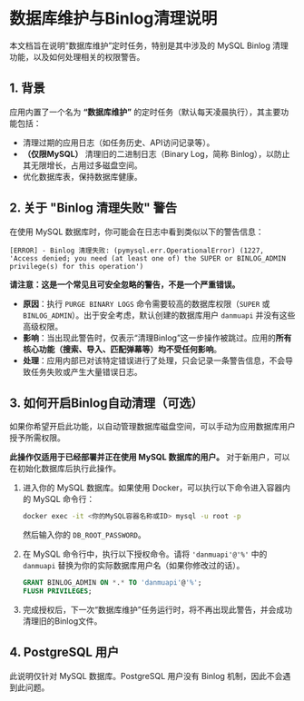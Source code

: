 # 数据库维护与Binlog清理说明

本文档旨在说明“数据库维护”定时任务，特别是其中涉及的 MySQL Binlog 清理功能，以及如何处理相关的权限警告。

## 1. 背景

应用内置了一个名为 **“数据库维护”** 的定时任务（默认每天凌晨执行），其主要功能包括：
- 清理过期的应用日志（如任务历史、API访问记录等）。
- **（仅限MySQL）** 清理旧的二进制日志（Binary Log，简称 Binlog），以防止其无限增长，占用过多磁盘空间。
- 优化数据库表，保持数据库健康。

## 2. 关于 "Binlog 清理失败" 警告

在使用 MySQL 数据库时，你可能会在日志中看到类似以下的警告信息：

```
[ERROR] - Binlog 清理失败: (pymysql.err.OperationalError) (1227, 'Access denied; you need (at least one of) the SUPER or BINLOG_ADMIN privilege(s) for this operation')
```

**请注意：这是一个常见且可安全忽略的警告，不是一个严重错误。**

- **原因**：执行 `PURGE BINARY LOGS` 命令需要较高的数据库权限（`SUPER` 或 `BINLOG_ADMIN`）。出于安全考虑，默认创建的数据库用户 `danmuapi` 并没有这些高级权限。
- **影响**：当出现此警告时，仅表示“清理Binlog”这一步操作被跳过。应用的**所有核心功能（搜索、导入、匹配弹幕等）均不受任何影响**。
- **处理**：应用内部已对该特定错误进行了处理，只会记录一条警告信息，不会导致任务失败或产生大量错误日志。

## 3. 如何开启Binlog自动清理（可选）

如果你希望开启此功能，以自动管理数据库磁盘空间，可以手动为应用数据库用户授予所需权限。

**此操作仅适用于已经部署并正在使用 MySQL 数据库的用户。** 对于新用户，可以在初始化数据库后执行此操作。

1.  进入你的 MySQL 数据库。如果使用 Docker，可以执行以下命令进入容器内的 MySQL 命令行：
    ```bash
    docker exec -it <你的MySQL容器名称或ID> mysql -u root -p
    ```
    然后输入你的 `DB_ROOT_PASSWORD`。

2.  在 MySQL 命令行中，执行以下授权命令。请将 `'danmuapi'@'%'` 中的 `danmuapi` 替换为你的实际数据库用户名（如果你修改过的话）。
    ```sql
    GRANT BINLOG_ADMIN ON *.* TO 'danmuapi'@'%';
    FLUSH PRIVILEGES;
    ```

3.  完成授权后，下一次“数据库维护”任务运行时，将不再出现此警告，并会成功清理旧的Binlog文件。

## 4. PostgreSQL 用户

此说明仅针对 MySQL 数据库。PostgreSQL 用户没有 Binlog 机制，因此不会遇到此问题。

